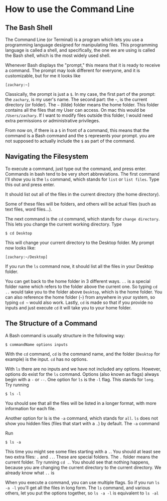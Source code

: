 # How to use the Command Line

## The Bash Shell
The Command Line (or Terminal) is a program which lets you use a programming
language designed for manipulating files. This programming language is called a
shell, and specifically, the one we are using is called the Bash shell, which
is the most widely used shell.

Whenever Bash displays the "prompt," this means that it is ready to receive a
command. The prompt may look different for everyone, and it is customizable,
but for me it looks like

```
[zachary:~]
```

Classically, the prompt is just a `$`. In my case, the first part of the prompt:
the `zachary`, is my user's name. The second part: the `~`, is the current directory
(or folder). The `~` (tilde) folder means the home folder. This folder contains
all the files that my User can access. On mac this would be `/Users/zachary`.
If I want to modify files outside this folder, I would need extra permissions
or administrative privileges.

From now on, if there is a `$` in front of a command, this means that the command
is a Bash command and the `$` represents your prompt. you are not supposed to 
actually include the `$` as part of the command.

## Navigating the Filesystem
To execute a command, just type out the command, and press enter. Commands in bash
tend to be very short abbreviations. The first command I'll show you is the `ls`
command, which stands for `list` or `list files`. Type this out and press enter.

It should list out all of the files in the current directory (the home directory).

Some of these files will be folders, and others will be actual files (such as
text files, word files...).

The next command is the `cd` command, which stands for `change directory`. This lets
you change the current working directory. Type

```
$ cd Desktop
```

This will change your current directory to the Desktop folder. My prompt now looks
like:

```
[zachary:~/Desktop]
```

If you run the `ls` command now, it should list all the files in your Desktop
folder.

You can get back to the home folder in 3 different ways. `..` is a special
folder name which refers to the folder above the current one. So typing
`cd ..` would take you to the folder above `Desktop`, which is the home
folder. You can also reference the home folder (`~`) from anywhere in your
system, so typing `cd ~` would also work. Lastly, `cd` is made so that if
you provide no inputs and just execute `cd` it will take you to your home
folder.

## The Structure of a Command

A Bash command is usually structure in the following way:
```
$ commandName options inputs
```

With the `cd` command, `cd` is the command name, and the folder (`Desktop` for
example) is the input. `cd` has no options.

With `ls` there are no inputs and we have not included any options. However, 
options do exist for the `ls` command. Options (also known as flags) always
begin with a `-` or `--`. One option for `ls` is the `-l` flag. This stands for
`long`. Try running
```
$ ls -l
```
You should see that all the files will be listed in a longer format, with more
information for each file.

Another option for ls is the `-a` command, which stands for `all`. `ls` does not
show you hidden files (files that start with a `.`) by default. The `-a` command

Run
```
$ ls -a
```

This time you might see some files starting with a `.`. You should at least see
two extra files: `.` and `..`. These are special folders. The `.` folder means
the current folder. Try running `cd .`. You should see that nothing happens,
because you are changing the current directory to the current directory.
We already know what `..` is

When you execute a command, you can use multiple flags. So if you run `ls -a -l` 
you'll get all the files in long form. The `ls` command, and various others, let
you put the options together, so `ls -a -l` is equivalent to `ls -al`
